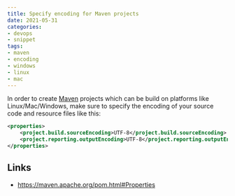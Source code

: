 ```yaml
---
title: Specify encoding for Maven projects
date: 2021-05-31
categories:
- devops
- snippet
tags:
- maven
- encoding
- windows
- linux
- mac
---
```


In order to create [Maven](https://maven.apache.org/) projects which can be build on platforms like Linux/Mac/Windows, make sure to specify the encoding of your source code and resource files like this:

```xml
<properties>
    <project.build.sourceEncoding>UTF-8</project.build.sourceEncoding>
    <project.reporting.outputEncoding>UTF-8</project.reporting.outputEncoding>
</properties>
```

## Links

- https://maven.apache.org/pom.html#Properties
